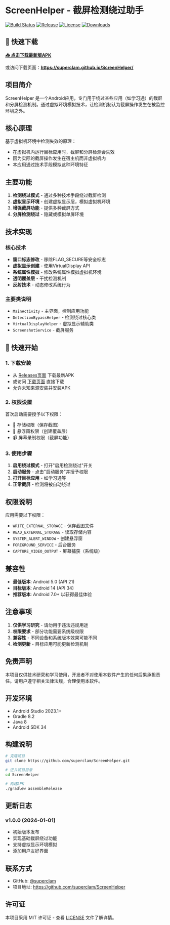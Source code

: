 # ScreenHelper - 截屏检测绕过助手

[![Build Status](https://github.com/superclam/ScreenHelper/actions/workflows/build.yml/badge.svg)](https://github.com/superclam/ScreenHelper/actions)
[![Release](https://img.shields.io/github/v/release/superclam/ScreenHelper)](https://github.com/superclam/ScreenHelper/releases)
[![License](https://img.shields.io/github/license/superclam/ScreenHelper)](LICENSE)
[![Downloads](https://img.shields.io/github/downloads/superclam/ScreenHelper/total)](https://github.com/superclam/ScreenHelper/releases)

## 📱 快速下载

**[📥 点击下载最新版APK](https://github.com/superclam/ScreenHelper/releases/latest)**

或访问下载页面：**https://superclam.github.io/ScreenHelper/**

## 项目简介

ScreenHelper 是一个Android应用，专门用于绕过某些应用（如学习通）的截屏和分屏检测机制。通过虚拟环境模拟技术，让检测机制认为截屏操作发生在被监控环境之外。

## 核心原理

基于虚拟机环境中检测失效的原理：
- 在虚拟机内运行目标应用时，截屏和分屏检测会失效
- 因为实际的截屏操作发生在宿主机而非虚拟机内
- 本应用通过技术手段模拟这种环境特征

## 主要功能

1. **检测绕过模式** - 通过多种技术手段绕过截屏检测
2. **虚拟显示环境** - 创建虚拟显示层，模拟虚拟机环境
3. **增强截屏功能** - 提供多种截屏方式
4. **分屏检测绕过** - 隐藏或模拟单屏环境

## 技术实现

### 核心技术
- **窗口标志修改** - 移除FLAG_SECURE等安全标志
- **虚拟显示创建** - 使用VirtualDisplay API
- **系统属性模拟** - 修改系统属性模拟虚拟机环境
- **透明覆盖层** - 干扰检测机制
- **反射技术** - 动态修改系统行为

### 主要类说明
- `MainActivity` - 主界面，控制应用功能
- `DetectionBypassHelper` - 检测绕过核心类
- `VirtualDisplayHelper` - 虚拟显示辅助类
- `ScreenshotService` - 截屏服务

## 🚀 快速开始

### 1. 下载安装
- 从 [Releases页面](https://github.com/superclam/ScreenHelper/releases) 下载最新APK
- 或访问 [下载页面](https://superclam.github.io/ScreenHelper/) 直接下载
- 允许未知来源安装并安装APK

### 2. 权限设置
首次启动需要授予以下权限：
- 📁 存储权限（保存截图）
- 🔲 悬浮窗权限（创建覆盖层）
- 📹 屏幕录制权限（截屏功能）

### 3. 使用步骤
1. **启用绕过模式** - 打开"启用检测绕过"开关
2. **启动服务** - 点击"启动服务"并授予权限
3. **打开目标应用** - 如学习通等
4. **正常截屏** - 检测将被自动绕过

## 权限说明

应用需要以下权限：
- `WRITE_EXTERNAL_STORAGE` - 保存截图文件
- `READ_EXTERNAL_STORAGE` - 读取存储内容
- `SYSTEM_ALERT_WINDOW` - 创建悬浮窗
- `FOREGROUND_SERVICE` - 后台服务
- `CAPTURE_VIDEO_OUTPUT` - 屏幕捕获（系统级）

## 兼容性

- **最低版本**: Android 5.0 (API 21)
- **目标版本**: Android 14 (API 34)
- **推荐版本**: Android 7.0+ 以获得最佳体验

## 注意事项

1. **仅供学习研究** - 请勿用于违法违规用途
2. **权限要求** - 部分功能需要系统级权限
3. **兼容性** - 不同设备和系统版本效果可能不同
4. **检测更新** - 目标应用可能更新检测机制

## 免责声明

本项目仅供技术研究和学习使用，开发者不对使用本软件产生的任何后果承担责任。请用户遵守相关法律法规，合理使用本软件。

## 开发环境

- Android Studio 2023.1+
- Gradle 8.2
- Java 8
- Android SDK 34

## 构建说明

```bash
# 克隆项目
git clone https://github.com/superclam/ScreenHelper.git

# 进入项目目录
cd ScreenHelper

# 构建APK
./gradlew assembleRelease
```

## 更新日志

### v1.0.0 (2024-01-01)
- 初始版本发布
- 实现基础截屏绕过功能
- 支持虚拟显示环境模拟
- 添加用户友好界面

## 联系方式

- GitHub: [@superclam](https://github.com/superclam)
- 项目地址: https://github.com/superclam/ScreenHelper

## 许可证

本项目采用 MIT 许可证 - 查看 [LICENSE](LICENSE) 文件了解详情。
